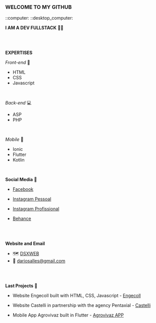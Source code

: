 <H3>WELCOME TO MY GITHUB</h3> ::computer: ::desktop_computer:

<b>I AM A DEV FULLSTACK</b>  :man_technologist:

<br><br>

<b>EXPERTISES</b>

<i>Front-end</i> :palm_tree:

- HTML
- CSS
- Javascript

<br>

<i>Back-end</i> :computer:

- ASP
- PHP

<br>

<i>Mobile</i> :mobile_phone_off:

- Ionic
- Flutter
- Kotlin

<br>

<b>Social Media</b> :bookmark:

- <a href="https://www.facebook.com/dariosalles" target="_blank">Facebook</a> 

- <a href="https://www.instagram.com/dariosalles/" target="_blank">Instagram Pessoal</a> 

- <a href="https://www.instagram.com/dsxweb_/" target="_blank">Instagram Profissional</a>

- <a href="https://www.behance.net/dariosalles" target="_blank">Behance</a>

  <br><br>

<b>Website and Email</b> 

- :world_map: <a href="https://www.dsxweb.com.br" target="_blank">DSXWEB</a>
- :email: dariosalles@gmail.com

<br><br>

<b>Last Projects</b> :briefcase:

- Website Engecoll built with HTML, CSS, Javascript - <a href="http://www.engecoll.com.br" target="_blank">Engecoll</a>
- Website Castelli in partnership with the agency Pentaxial - <a href="http://www.pentaxialroot.com.br/dario/castelli/" target="_blank">Castelli</a>

- Mobile App Agrovivaz built in Flutter - <a href="https://play.google.com/store/apps/details?id=com.dsxweb.agrovivaz&hl=pt&gl=US" target="_blank">Agrovivaz APP</a>